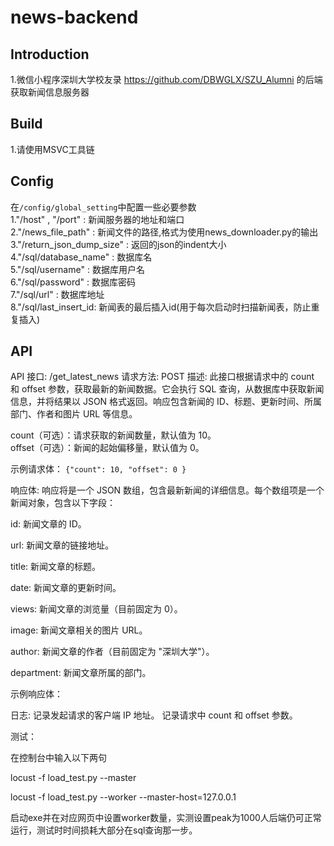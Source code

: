 # news-backend

## Introduction
1.微信小程序深圳大学校友录 https://github.com/DBWGLX/SZU_Alumni
的后端获取新闻信息服务器

## Build
1.请使用MSVC工具链

## Config
在`/config/global_setting`中配置一些必要参数
<br>
1."/host" , "/port" : 新闻服务器的地址和端口
<br>
2."/news_file_path" : 新闻文件的路径,格式为使用news_downloader.py的输出
<br>
3."/return_json_dump_size" : 返回的json的indent大小
<br>
4."/sql/database_name" : 数据库名
<br>
5."/sql/username" : 数据库用户名
<br>
6."/sql/password" : 数据库密码
<br>
7."/sql/url" : 数据库地址
<br>
8."/sql/last_insert_id: 新闻表的最后插入id(用于每次启动时扫描新闻表，防止重复插入)
## API
API 接口: /get_latest_news
请求方法: POST
描述:
此接口根据请求中的 count 和 offset 参数，获取最新的新闻数据。它会执行 SQL 查询，从数据库中获取新闻信息，并将结果以 JSON 格式返回。响应包含新闻的 ID、标题、更新时间、所属部门、作者和图片 URL 等信息。

count（可选）：请求获取的新闻数量，默认值为 10。
<br>
offset（可选）：新闻的起始偏移量，默认值为 0。

示例请求体：
`{"count": 10,
"offset": 0 }`



响应体:
响应将是一个 JSON 数组，包含最新新闻的详细信息。每个数组项是一个新闻对象，包含以下字段：

id: 新闻文章的 ID。

url: 新闻文章的链接地址。

title: 新闻文章的标题。

date: 新闻文章的更新时间。

views: 新闻文章的浏览量（目前固定为 0）。

image: 新闻文章相关的图片 URL。

author: 新闻文章的作者（目前固定为 "深圳大学"）。

department: 新闻文章所属的部门。

示例响应体：

日志:
记录发起请求的客户端 IP 地址。
记录请求中 count 和 offset 参数。

测试：

在控制台中输入以下两句

locust -f load_test.py --master

locust -f load_test.py --worker --master-host=127.0.0.1

启动exe并在对应网页中设置worker数量，实测设置peak为1000人后端仍可正常运行，测试时时间损耗大部分在sql查询那一步。